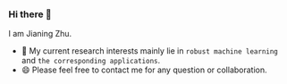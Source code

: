 ### Hi there 👋

I am Jianing Zhu.

- 🌱 My current research interests mainly lie in ```robust machine learning``` and ```the corresponding applications```. 
- 😄 Please feel free to contact me for any question or collaboration.

<!--
**ZFancy/ZFancy** is a ✨ _special_ ✨ repository because its `README.md` (this file) appears on your GitHub profile.

Here are some ideas to get you started:

- 🔭 I’m currently working on ...
- 🌱 I’m currently learning ...
- 👯 I’m looking to collaborate on ...
- 🤔 I’m looking for help with ...
- 💬 Ask me about ...
- 📫 How to reach me: ...
- 😄 Pronouns: ...
- ⚡ Fun fact: ...
-->
